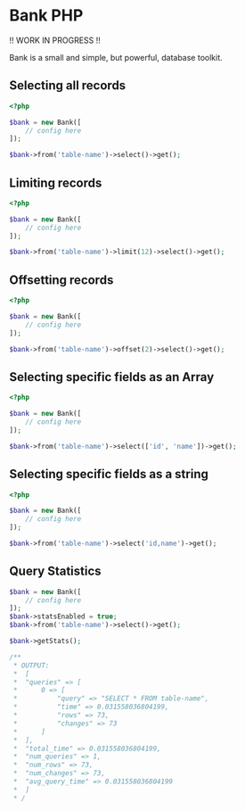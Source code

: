 # Bank PHP

!! WORK IN PROGRESS !!

Bank is a small and simple, but powerful, database toolkit.


## Selecting all records

```php
<?php

$bank = new Bank([
    // config here
]);

$bank->from('table-name')->select()->get();
```

## Limiting records

```php
<?php

$bank = new Bank([
    // config here
]);

$bank->from('table-name')->limit(12)->select()->get();
```

## Offsetting records

```php
<?php

$bank = new Bank([
    // config here
]);

$bank->from('table-name')->offset(2)->select()->get();
```

## Selecting specific fields as an Array

```php
<?php

$bank = new Bank([
    // config here
]);

$bank->from('table-name')->select(['id', 'name'])->get();
```

## Selecting specific fields as a string

```php
<?php

$bank = new Bank([
    // config here
]);

$bank->from('table-name')->select('id,name')->get();
```

## Query Statistics

```php
$bank = new Bank([
    // config here
]);
$bank->statsEnabled = true;
$bank->from('table-name')->select()->get();

$bank->getStats();

/**
 * OUTPUT:
 *  [
 *  "queries" => [
 *      0 => [
 *          "query" => "SELECT * FROM table-name",
 *          "time" => 0.031558036804199,
 *          "rows" => 73,
 *          "changes" => 73
 *      ]
 *  ],
 *  "total_time" => 0.031558036804199,
 *  "num_queries" => 1,
 *  "num_rows" => 73,
 *  "num_changes" => 73,
 *  "avg_query_time" => 0.031558036804199
 *  ]
 * /
```